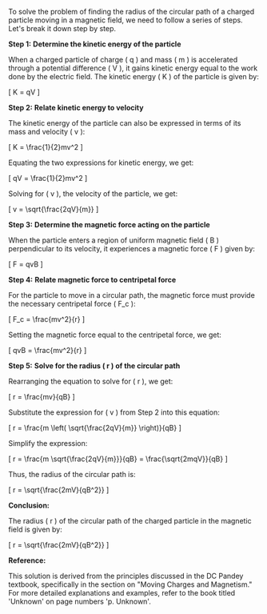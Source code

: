 To solve the problem of finding the radius of the circular path of a charged particle moving in a magnetic field, we need to follow a series of steps. Let's break it down step by step.

**Step 1:** **Determine the kinetic energy of the particle**

When a charged particle of charge \( q \) and mass \( m \) is accelerated through a potential difference \( V \), it gains kinetic energy equal to the work done by the electric field. The kinetic energy \( K \) of the particle is given by:

\[ K = qV \]

**Step 2:** **Relate kinetic energy to velocity**

The kinetic energy of the particle can also be expressed in terms of its mass and velocity \( v \):

\[ K = \frac{1}{2}mv^2 \]

Equating the two expressions for kinetic energy, we get:

\[ qV = \frac{1}{2}mv^2 \]

Solving for \( v \), the velocity of the particle, we get:

\[ v = \sqrt{\frac{2qV}{m}} \]

**Step 3:** **Determine the magnetic force acting on the particle**

When the particle enters a region of uniform magnetic field \( B \) perpendicular to its velocity, it experiences a magnetic force \( F \) given by:

\[ F = qvB \]

**Step 4:** **Relate magnetic force to centripetal force**

For the particle to move in a circular path, the magnetic force must provide the necessary centripetal force \( F_c \):

\[ F_c = \frac{mv^2}{r} \]

Setting the magnetic force equal to the centripetal force, we get:

\[ qvB = \frac{mv^2}{r} \]

**Step 5:** **Solve for the radius \( r \) of the circular path**

Rearranging the equation to solve for \( r \), we get:

\[ r = \frac{mv}{qB} \]

Substitute the expression for \( v \) from Step 2 into this equation:

\[ r = \frac{m \left( \sqrt{\frac{2qV}{m}} \right)}{qB} \]

Simplify the expression:

\[ r = \frac{m \sqrt{\frac{2qV}{m}}}{qB} = \frac{\sqrt{2mqV}}{qB} \]

Thus, the radius of the circular path is:

\[ r = \sqrt{\frac{2mV}{qB^2}} \]

**Conclusion:**

The radius \( r \) of the circular path of the charged particle in the magnetic field is given by:

\[ r = \sqrt{\frac{2mV}{qB^2}} \]

**Reference:**

This solution is derived from the principles discussed in the DC Pandey textbook, specifically in the section on "Moving Charges and Magnetism." For more detailed explanations and examples, refer to the book titled 'Unknown' on page numbers 'p. Unknown'.